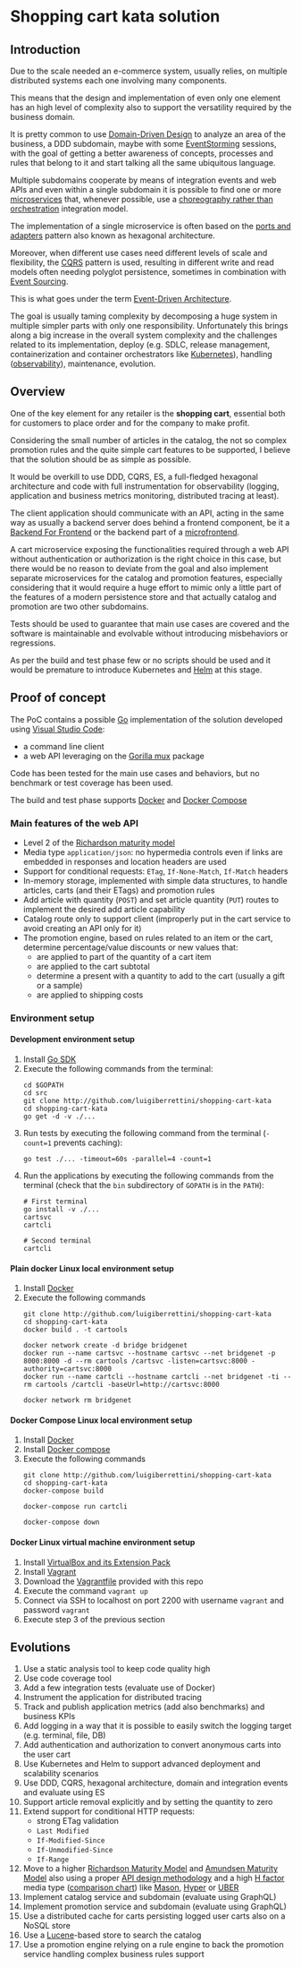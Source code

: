 # Shopping cart kata solution



## Introduction

Due to the scale needed an e-commerce system, usually relies, on multiple distributed systems each one involving many components.

This means that the design and implementation of even only one element has an high level of complexity also to support the versatility required by the business domain.

It is pretty common to use [Domain-Driven Design](https://wikipedia.org/wiki/Domain-driven_design) to analyze an area of the business, a DDD subdomain, maybe with some [EventStorming](https://www.eventstorming.com) sessions, with the goal of getting a better awareness of concepts, processes and rules that belong to it and start talking all the same ubiquitous language.

Multiple subdomains cooperate by means of integration events and web APIs and even within a single subdomain it is possible to find one or more [microservices](https://microservices.io) that, whenever possible, use a [choreography rather than orchestration](https://www.thoughtworks.com/insights/blog/scaling-microservices-event-stream) integration model.

The implementation of a single microservice is often based on the [ports and adapters](https://web.archive.org/web/20060711221010/http://alistair.cockburn.us:80/index.php/Hexagonal_architecture) pattern also known as hexagonal architecture.

Moreover, when different use cases need different levels of scale and flexibility, the [CQRS](https://www.martinfowler.com/bliki/CQRS.html) pattern is used, resulting in different write and read models often needing polyglot persistence, sometimes in combination with [Event Sourcing](https://www.martinfowler.com/eaaDev/EventSourcing.html).

This is what goes under the term [Event-Driven Architecture](https://martinfowler.com/articles/201701-event-driven.html).

The goal is usually taming complexity by decomposing a huge system in multiple simpler parts with only one responsibility.
Unfortunately this brings along a big increase in the overall system complexity and the challenges related to its implementation, deploy (e.g. SDLC, release management, containerization and container orchestrators like [Kubernetes](https://kubernetes.io)), handling ([observability](https://distributed-systems-observability-ebook.humio.com/)), maintenance, evolution.



## Overview

One of the key element for any retailer is the **shopping cart**, essential both for customers to place order and for the company to make profit.

Considering the small number of articles in the catalog, the not so complex promotion rules and the quite simple cart features to be supported, I believe that the solution should be as simple as possible.

It would be overkill to use DDD, CQRS, ES, a full-fledged hexagonal architecture and code with full instrumentation for observability (logging, application and business metrics monitoring, distributed tracing at least).

The client application should communicate with an API, acting in the same way as usually a backend server does behind a frontend component, be it a [Backend For Frontend](https://samnewman.io/patterns/architectural/bff) or the backend part of a [microfrontend](https://micro-frontends.org).

A cart microservice exposing the functionalities required through a web API without authentication or authorization is the right choice in this case, but there would be no reason to deviate from the goal and also implement separate microservices for the catalog and promotion features, especially considering that it would require a huge effort to mimic only a little part of the features of a modern persistence store and that actually catalog and promotion are two other subdomains.

Tests should be used to guarantee that main use cases are covered and the software is maintainable and evolvable without introducing misbehaviors or regressions.

As per the build and test phase few or no scripts should be used and it would be premature to introduce Kubernetes and [Helm](https://helm.sh) at this stage.



## Proof of concept
The PoC contains a possible [Go](https://golang.org/) implementation of the solution developed using [Visual Studio Code](https://code.visualstudio.com):
 - a command line client
 - a web API leveraging on the [Gorilla mux](http://www.gorillatoolkit.org/pkg/mux) package

Code has been tested for the main use cases and behaviors, but no benchmark or test coverage has been used.

The build and test phase supports [Docker](https://www.docker.com) and [Docker Compose](https://docs.docker.com/compose)


### Main features of the web API
  - Level 2 of the [Richardson maturity model](https://www.martinfowler.com/articles/richardsonMaturityModel.html)
  - Media type `application/json`: no hypermedia controls even if links are embedded in responses and location headers are used
  - Support for conditional requests: `ETag`, `If-None-Match`, `If-Match` headers
  - In-memory storage, implemented with simple data structures, to handle articles, carts (and their ETags) and promotion rules
  - Add article with quantity (`POST`) and set article quantity (`PUT`) routes to implement the desired add article capability
  - Catalog route only to support client (improperly put in the cart service to avoid creating an API only for it)
  - The promotion engine, based on rules related to an item or the cart, determine percentage/value discounts or new values that:
     - are applied to part of the quantity of a cart item
     - are applied to the cart subtotal
     - determine a present with a quantity to add to the cart (usually a gift or a sample)
     - are applied to shipping costs


### Environment setup

#### Development environment setup
 1. Install [Go SDK](https://golang.org/dl)
 2. Execute the following commands from the terminal:
    ```shell
    cd $GOPATH
    cd src
    git clone http://github.com/luigiberrettini/shopping-cart-kata
    cd shopping-cart-kata
    go get -d -v ./...
    ```
 3. Run tests by executing the following command from the terminal (`-count=1` prevents caching):
    ```shell
    go test ./... -timeout=60s -parallel=4 -count=1
    ```
 4. Run the applications by executing the following commands from the terminal (check that the `bin` subdirectory of `GOPATH` is in the `PATH`):
    ```shell
    # First terminal
    go install -v ./...
    cartsvc
    cartcli
    ```
    ```shell
    # Second terminal
    cartcli
    ```
 
#### Plain docker Linux local environment setup
 1. Install [Docker](https://docs.docker.com/install)
 2. Execute the following commands
    ```shell
    git clone http://github.com/luigiberrettini/shopping-cart-kata
    cd shopping-cart-kata
    docker build . -t cartools

    docker network create -d bridge bridgenet
    docker run --name cartsvc --hostname cartsvc --net bridgenet -p 8000:8000 -d --rm cartools /cartsvc -listen=cartsvc:8000 -authority=cartsvc:8000
    docker run --name cartcli --hostname cartcli --net bridgenet -ti --rm cartools /cartcli -baseUrl=http://cartsvc:8000
    
    docker network rm bridgenet
    ```

#### Docker Compose Linux local environment setup
 1. Install [Docker](https://docs.docker.com/install)
 2. Install [Docker compose](https://docs.docker.com/compose/install)
 3. Execute the following commands
    ```shell
    git clone http://github.com/luigiberrettini/shopping-cart-kata
    cd shopping-cart-kata
    docker-compose build

    docker-compose run cartcli

    docker-compose down
    ```

#### Docker Linux virtual machine environment setup
 1. Install [VirtualBox and its Extension Pack](http://www.virtualbox.org/wiki/Downloads)
 2. Install [Vagrant](https://www.vagrantup.com/downloads.html)
 3. Download the [Vagrantfile](Vagrantfile) provided with this repo
 4. Execute the command `vagrant up`
 5. Connect via SSH to localhost on port 2200 with username `vagrant` and password `vagrant`
 6. Execute step 3 of the previous section



## Evolutions
  1. Use a static analysis tool to keep code quality high
  2. Use code coverage tool
  3. Add a few integration tests (evaluate use of Docker)
  4. Instrument the application for distributed tracing
  5. Track and publish application metrics (add also benchmarks) and business KPIs
  6. Add logging in a way that it is possible to easily switch the logging target (e.g. terminal, file, DB)
  7. Add authentication and authorization to convert anonymous carts into the user cart
  8. Use Kubernetes and Helm to support advanced deployment and scalability scenarios
  9. Use DDD, CQRS, hexagonal architecture, domain and integration events and evaluate using ES
 10. Support article removal explicitly and by setting the quantity to zero
 11. Extend support for conditional HTTP requests:
      - strong ETag validation
      - `Last Modified`
      - `If-Modified-Since`
      - `If-Unmodified-Since`
      - `If-Range`
 13. Move to a higher [Richardson Maturity Model](https://www.martinfowler.com/articles/richardsonMaturityModel.html) and [Amundsen Maturity Model](http://www.amundsen.com/talks/2016-11-apistrat-wadm/2016-11-apistrat-wadm.pdf) also using a proper [API design methodology](https://www.infoq.com/articles/web-api-design-methodology/) and a high [H factor](http://amundsen.com/hypermedia/hfactor) media type ([comparison chart](http://gtramontina.com/h-factors)) like [Mason](https://github.com/JornWildt/Mason), [Hyper](http://hyperjson.io/spec.html) or [UBER](https://rawgit.com/uber-hypermedia/specification/master/uber-hypermedia.html)
 12. Implement catalog service and subdomain (evaluate using GraphQL)
 13. Implement promotion service and subdomain (evaluate using GraphQL)
 14. Use a distributed cache for carts persisting logged user carts also on a NoSQL store
 15. Use a [Lucene](http://lucene.apache.org)-based store to search the catalog
 16. Use a promotion engine relying on a rule engine to back the promotion service handling complex business rules support
